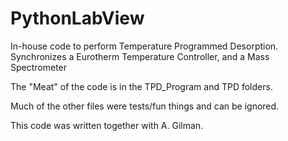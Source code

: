 # PythonLabView
In-house code to perform Temperature Programmed Desorption. Synchronizes a Eurotherm Temperature Controller, and a Mass Spectrometer

The "Meat" of the code is in the TPD_Program and TPD folders. 

Much of the other files were tests/fun things and can be ignored.

This code was written together with A. Gilman.
